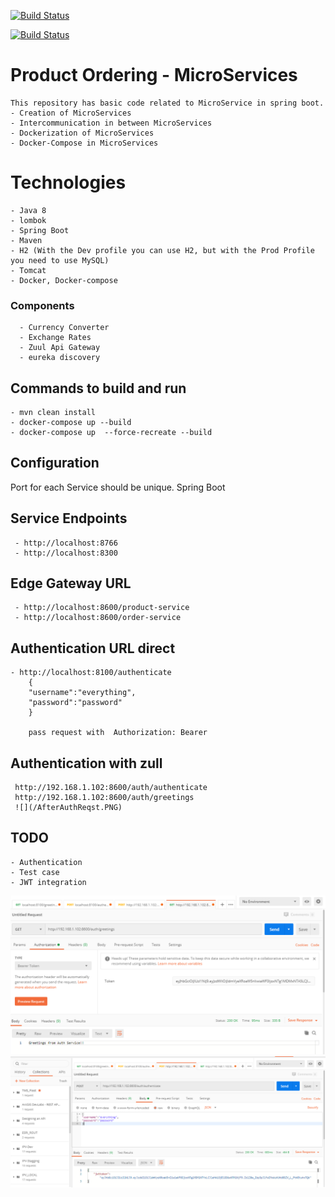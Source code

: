 [![Build Status](https://dev.azure.com/everythingisdata/Micro-Services-With-Docker-Springboot/_apis/build/status/everythingisdata.Micro-Services-Spring-Boot%20(1)?branchName=master)](https://dev.azure.com/everythingisdata/Micro-Services-With-Docker-Springboot/_build/latest?definitionId=4&branchName=master)

[![Build Status](https://travis-ci.org/everythingisdata/microservices-springboot.svg?branch=master)](https://travis-ci.org/everythingisdata/microservices-springboot)


# Product Ordering - MicroServices

	This repository has basic code related to MicroService in spring boot. 
	- Creation of MicroServices
	- Intercommunication in between MicroServices
	- Dockerization of MicroServices
	- Docker-Compose in MicroServices

# Technologies

	- Java 8
	- lombok
	- Spring Boot
	- Maven
	- H2 (With the Dev profile you can use H2, but with the Prod Profile you need to use MySQL)
	- Tomcat
	- Docker, Docker-compose

### Components
	  - Currency Converter
	  - Exchange Rates
	  - Zuul Api Gateway
	  - eureka discovery


## Commands to build and run 
	- mvn clean install 
	- docker-compose up --build
	- docker-compose up  --force-recreate --build

## Configuration 
  Port for each Service should be unique. Spring Boot
  
## Service Endpoints
	 - http://localhost:8766
	 - http://localhost:8300
## Edge Gateway URL
	 - http://localhost:8600/product-service
	 - http://localhost:8600/order-service
	 
## Authentication URL direct
	- http://localhost:8100/authenticate
		{
		"username":"everything",
		"password":"password"
		}
		
		pass request with  Authorization: Bearer
## Authentication with zull

	 http://192.168.1.102:8600/auth/authenticate
	 http://192.168.1.102:8600/auth/greetings
	 ![](/AfterAuthReqst.PNG)

## TODO
	- Authentication
	- Test case
	- JWT integration

![](AfterAuthReqst.PNG)
![](AuthRequest.PNG)
